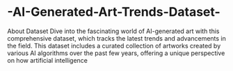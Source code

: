 # -AI-Generated-Art-Trends-Dataset-
About Dataset  Dive into the fascinating world of AI-generated art with this comprehensive dataset, which tracks the latest trends and advancements in the field. This dataset includes a curated collection of artworks created by various AI algorithms over the past few years, offering a unique perspective on how artificial intelligence 
